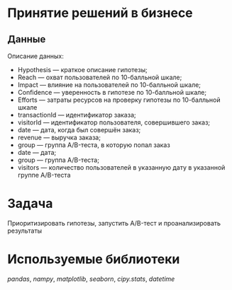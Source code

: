 # Принятие решений в бизнесе
## Данные
Описание данных:
* Hypothesis — краткое описание гипотезы;
* Reach — охват пользователей по 10-балльной шкале;
* Impact — влияние на пользователей по 10-балльной шкале;
* Confidence — уверенность в гипотезе по 10-балльной шкале;
* Efforts — затраты ресурсов на проверку гипотезы по 10-балльной шкале
* transactionId — идентификатор заказа;
* visitorId — идентификатор пользователя, совершившего заказ;
* date — дата, когда был совершён заказ;
* revenue — выручка заказа;
* group — группа A/B-теста, в которую попал заказ
* date — дата;
* group — группа A/B-теста;
* visitors — количество пользователей в указанную дату в указанной группе A/B-теста

# Задача
Приоритизировать гипотезы, запустить A/B-тест и проанализировать результаты

# Используемые библиотеки
*pandas*, *nampy*, *matplotlib*, *seaborn*, *cipy.stats*, *datetime*
